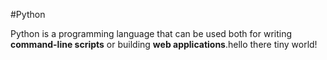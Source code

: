 #Python







Python is a programming language that can be used both for writing **command-line scripts** or building **web applications**.hello there tiny world!